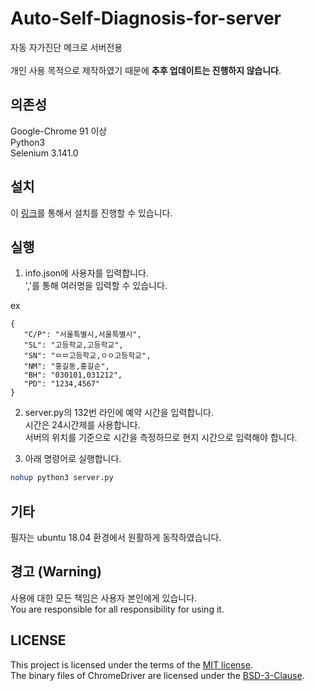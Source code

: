 # Auto-Self-Diagnosis-for-server
자동 자가진단 메크로 서버전용<br><br>
개인 사용 목적으로 제작하였기 때문에 **추후 업데이트는 진행하지 않습니다**.

## 의존성
Google-Chrome 91 이상<br>
Python3<br>
Selenium 3.141.0

## 설치
이 [링크](https://github.com/JJooni/Auto-Self-Diagnosis-for-server/archive/refs/heads/main.zip)를 통해서 설치를 진행할 수 있습니다.<br>
## 실행 
1. info.json에 사용자를 입력합니다.<br>
','를 통해 여러명을 입력할 수 있습니다.<br>

ex<br>
```
{
   "C/P": "서울특별시,서울특별시",
   "SL": "고등학교,고등학교",
   "SN": "ㅁㅁ고등학교,ㅇㅇ고등학교",
   "NM": "홍길동,홍길순",
   "BH": "030101,031212",
   "PD": "1234,4567"
}
```

2. server.py의 132번 라인에 예약 시간을 입력합니다.<br>
시간은 24시간제를 사용합니다.<br>
서버의 위치를 기준으로 시간을 측정하므로 현지 시간으로 입력해야 합니다.<br>

3. 아래 명령어로 실행합니다. <br>
``` bash
nohup python3 server.py
```

## 기타
필자는 ubuntu 18.04 환경에서 원활하게 동작하였습니다.

## 경고 (Warning)
사용에 대한 모든 책임은 사용자 본인에게 있습니다.<br>
You are responsible for all responsibility for using it.

## LICENSE
This project is licensed under the terms of the [MIT license](https://github.com/JJooni/Auto-Self-Diagnosis-for-server/blob/main/LICENSE).<br>
The binary files of ChromeDriver are licensed under the [BSD-3-Clause](https://github.com/JJooni/Auto-Self-Diagnosis-for-server/blob/main/LICENSE.chromedriver).
